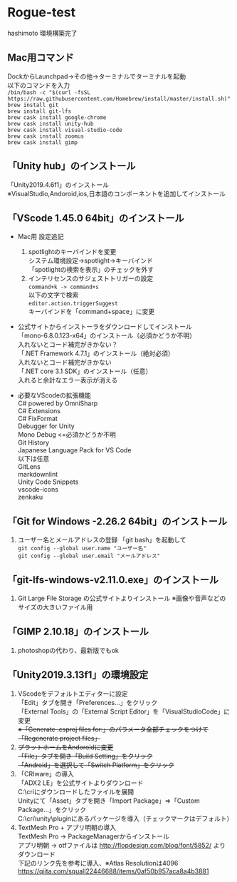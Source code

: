 # Rogue-test

hashimoto 環境構築完了

## Mac用コマンド

DockからLaunchpad→その他→ターミナルでターミナルを起動  
以下のコマンドを入力  
`/bin/bash -c "$(curl -fsSL https://raw.githubusercontent.com/Homebrew/install/master/install.sh)"`  
`brew install git`  
`brew install git-lfs`  
`brew cask install google-chrome`  
`brew cask install unity-hub`  
`brew cask install visual-studio-code`  
`brew cask install zoomus`  
`brew cask install gimp`

## 「Unity hub」のインストール

 「Unity2019.4.6f1」のインストール  
 ※VisualStudio,Andoroid,ios,日本語のコンポーネントを追加してインストール  

## 「VScode 1.45.0 64bit」のインストール

* Mac用 設定追記  
  1. spotlightのキーバインドを変更  
  システム環境設定→spotlight→キーバインド  
  「spotlightの検索を表示」のチェックを外す  
  1. インテリセンスのサジェストトリガーの設定  
  `command+k -> command+s`  
  以下の文字で検索  
  `editor.action.triggerSuggest`  
  キーバインドを「command+space」に変更  

* 公式サイトからインストーラをダウンロードしてインストール  
 「mono-6.8.0.123-x64」のインストール（必須かどうか不明）  
   入れないとコード補完がきかない？  
 「.NET Framework 4.7.1」のインストール（絶対必須）  
   入れないとコード補完がきかない  
 「.NET core 3.1 SDK」のインストール（任意）  
   入れると余計なエラー表示が消える  

* 必要なVScodeの拡張機能  
 C# powered by OmniSharp  
 C# Extensions  
 C# FixFormat  
 Debugger for Unity  
 Mono Debug <=必須かどうか不明  
 Git History  
 Japanese Language Pack for VS Code  
  以下は任意  
 GitLens  
 markdownlint  
 Unity Code Snippets  
 vscode-icons  
 zenkaku  

## 「Git for Windows -2.26.2 64bit」のインストール

 1. ユーザー名とメールアドレスの登録
「git bash」を起動して  
  `git config --global user.name "ユーザー名"`  
  `git config --global user.email "メールアドレス"`  

## 「git-lfs-windows-v2.11.0.exe」のインストール

1. Git Large File Storage の公式サイトよりインストール
 ※画像や音声などのサイズの大きいファイル用

## 「GIMP 2.10.18」のインストール

1. photoshopの代わり、最新版でもok

## 「Unity2019.3.13f1」の環境設定

1. VScodeをデフォルトエディターに設定  
 「Edit」タブを開き「Preferences…」をクリック  
 「External Tools」の「External Script Editor」を「VisualStudioCode」に変更  
 ~~※「Generate .csproj files for:」のパラメータ全部チェックをつけて「Regenerate project files」~~  
1. ~~プラットホームをAndoroidに変更~~  
 ~~「File」タブを開き「Build Setting」をクリック~~  
 ~~「Android」を選択して「Switch Platform」をクリック~~  
1. 「CRIware」の導入  
 「ADX2 LE」を公式サイトよりダウンロード  
 C:\criにダウンロードしたファイルを展開  
 Unityにて「Asset」タブを開き「Import Package」=>「Custom Package…」をクリック  
 C:\cri\unity\pluginにあるパッケージを導入（チェックマークはデフォルト）  
1. TextMesh Pro + アプリ明朝の導入  
 TextMesh Pro -> PackageManagerからインストール  
 アプリ明朝 -> otfファイルは http://flopdesign.com/blog/font/5852/ よりダウンロード  
 下記のリンク先を参考に導入、※Atlas Resolutionは4096  
 https://qiita.com/squall22446688/items/0af50b957aca8a4b3881  
 
